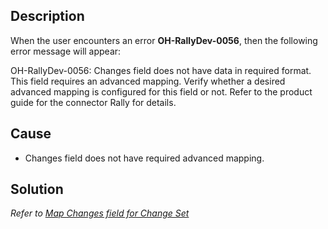 ## Description

When the user encounters an error **OH-RallyDev-0056**, then the following error message will appear:

OH-RallyDev-0056: Changes field does not have data in required format. This field requires an advanced mapping. Verify whether a desired advanced mapping is configured for this field or not. Refer to the product guide for the connector Rally for details.

## Cause
* Changes field does not have required advanced mapping.

## Solution
*Refer to [Map Changes field for Change Set](../../../../connector/rally.md#map-changes-field-for-change-set)*
